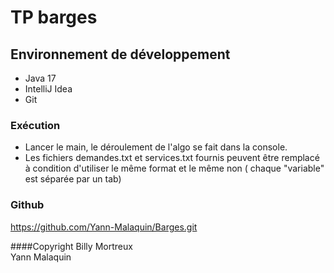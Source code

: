 # TP barges

## Environnement de développement

- Java 17
- IntelliJ Idea
- Git

### Exécution

- Lancer le main, le déroulement de l'algo se fait dans la console.
- Les fichiers demandes.txt et services.txt fournis peuvent être remplacé à condition d'utiliser le même format et le même non
( chaque "variable" est séparée par un tab)


### Github
https://github.com/Yann-Malaquin/Barges.git

####Copyright
Billy Mortreux</br>
Yann Malaquin 
